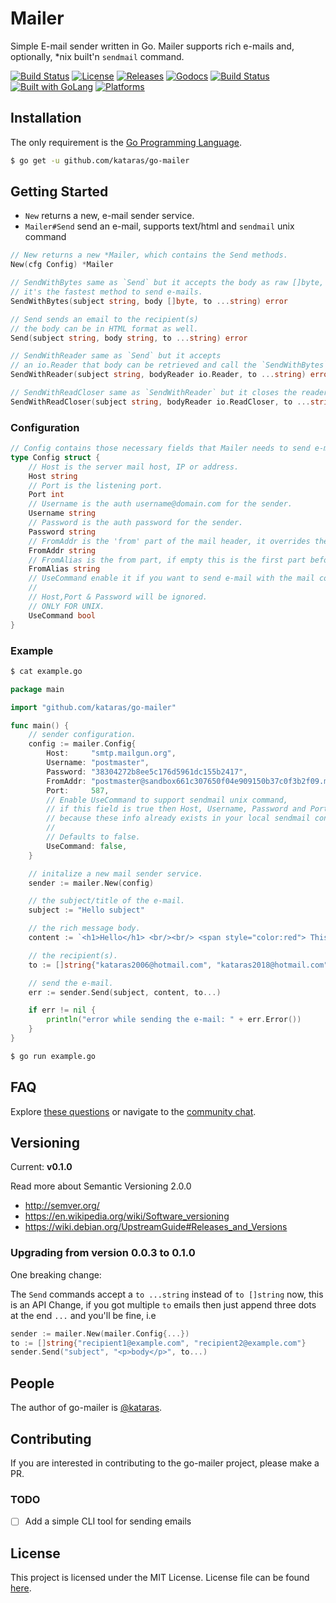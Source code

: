 # Mailer

Simple E-mail sender written in Go.
Mailer supports rich e-mails and, optionally, *nix built'n `sendmail` command.



<a href="https://travis-ci.org/kataras/go-mailer"><img src="https://img.shields.io/travis/kataras/go-mailer.svg?style=flat-square" alt="Build Status"></a>
<a href="https://github.com/kataras/go-mailer/blob/master/LICENSE"><img src="https://img.shields.io/badge/%20license-MIT%20%20License%20-E91E63.svg?style=flat-square" alt="License"></a>
<a href="https://github.com/kataras/go-mailer/releases"><img src="https://img.shields.io/badge/%20release%20-%20v0.1.0-blue.svg?style=flat-square" alt="Releases"></a>
<a href="https://godoc.org/github.com/kataras/go-mailer"><img src="https://img.shields.io/badge/%20docs-reference-5272B4.svg?style=flat-square" alt="Godocs"></a>
<a href="https://kataras.rocket.chat/channel/go-mailer"><img src="https://img.shields.io/badge/%20community-chat-00BCD4.svg?style=flat-square" alt="Build Status"></a>
<a href="https://golang.org"><img src="https://img.shields.io/badge/powered_by-Go-3362c2.svg?style=flat-square" alt="Built with GoLang"></a>
<a href="#"><img src="https://img.shields.io/badge/platform-Any--OS-yellow.svg?style=flat-square" alt="Platforms"></a>

## Installation

The only requirement is the [Go Programming Language](https://golang.org/dl).

```bash
$ go get -u github.com/kataras/go-mailer
```

## Getting Started

- `New` returns a new, e-mail sender service.
- `Mailer#Send` send an e-mail, supports text/html and `sendmail` unix command

```go
// New returns a new *Mailer, which contains the Send methods.
New(cfg Config) *Mailer
```

```go
// SendWithBytes same as `Send` but it accepts the body as raw []byte,
// it's the fastest method to send e-mails.
SendWithBytes(subject string, body []byte, to ...string) error 

// Send sends an email to the recipient(s)
// the body can be in HTML format as well.
Send(subject string, body string, to ...string) error

// SendWithReader same as `Send` but it accepts
// an io.Reader that body can be retrieved and call the `SendWithBytes`.
SendWithReader(subject string, bodyReader io.Reader, to ...string) error

// SendWithReadCloser same as `SendWithReader` but it closes the reader at the end.
SendWithReadCloser(subject string, bodyReader io.ReadCloser, to ...string) error
```

### Configuration

```go
// Config contains those necessary fields that Mailer needs to send e-mails.
type Config struct {
    // Host is the server mail host, IP or address.
    Host string
    // Port is the listening port.
    Port int
    // Username is the auth username@domain.com for the sender.
    Username string
    // Password is the auth password for the sender.
    Password string
    // FromAddr is the 'from' part of the mail header, it overrides the username.
    FromAddr string
    // FromAlias is the from part, if empty this is the first part before @ from the Username field.
    FromAlias string
    // UseCommand enable it if you want to send e-mail with the mail command  instead of smtp.
    //
    // Host,Port & Password will be ignored.
    // ONLY FOR UNIX.
    UseCommand bool
}
```

### Example

```sh
$ cat example.go
```

```go
package main

import "github.com/kataras/go-mailer"

func main() {
    // sender configuration.
    config := mailer.Config{
        Host:     "smtp.mailgun.org",
        Username: "postmaster",
        Password: "38304272b8ee5c176d5961dc155b2417",
        FromAddr: "postmaster@sandbox661c307650f04e909150b37c0f3b2f09.mailgun.org",
        Port:     587,
        // Enable UseCommand to support sendmail unix command,
        // if this field is true then Host, Username, Password and Port are not required,
        // because these info already exists in your local sendmail configuration.
        //
        // Defaults to false.
        UseCommand: false,
    }

    // initalize a new mail sender service.
    sender := mailer.New(config)

    // the subject/title of the e-mail.
    subject := "Hello subject"

    // the rich message body.
    content := `<h1>Hello</h1> <br/><br/> <span style="color:red"> This is the rich message body </span>`

    // the recipient(s).
    to := []string{"kataras2006@hotmail.com", "kataras2018@hotmail.com"}

    // send the e-mail.
    err := sender.Send(subject, content, to...)

    if err != nil {
        println("error while sending the e-mail: " + err.Error())
    }
}
```

```sh
$ go run example.go
```

## FAQ

Explore [these questions](https://github.com/kataras/go-mailer/issues?go-mailer=label%3Aquestion) or navigate to the [community chat](https://kataras.rocket.chat/channel/go-mailer).

## Versioning

Current: **v0.1.0**

Read more about Semantic Versioning 2.0.0

 - http://semver.org/
 - https://en.wikipedia.org/wiki/Software_versioning
 - https://wiki.debian.org/UpstreamGuide#Releases_and_Versions

### Upgrading from version 0.0.3 to 0.1.0

One breaking change:

The `Send` commands accept a `to ...string` instead of `to []string` now, this is an API Change, if you got multiple `to` emails then just append three dots at the end `...` and you'll be fine, i.e

```go
sender := mailer.New(mailer.Config{...})
to := []string{"recipient1@example.com", "recipient2@example.com"}
sender.Send("subject", "<p>body</p>", to...)
```

## People

The author of go-mailer is [@kataras](https://github.com/kataras).

## Contributing

If you are interested in contributing to the go-mailer project, please make a PR.

### TODO

- [ ] Add a simple CLI tool for sending emails

## License

This project is licensed under the MIT License. License file can be found [here](LICENSE).
